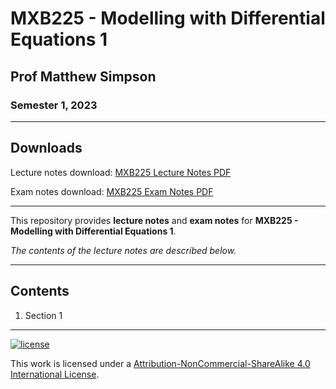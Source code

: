 # MXB225 - Modelling with Differential Equations 1

## Prof Matthew Simpson

### Semester 1, 2023

---

## Downloads

Lecture notes download: [MXB225 Lecture Notes PDF](https://www.github.com/Tarang74/MXB225/raw/main/MXB225%20Lecture%20Notes.pdf)

Exam notes download: [MXB225 Exam Notes PDF](https://www.github.com/Tarang74/MXB225/raw/main/MXB225%20Exam%20Notes.pdf)

---

This repository provides **lecture notes** and **exam notes** for **MXB225 - Modelling with Differential Equations 1**.

*The contents of the lecture notes are described below.*

---

## Contents

1. Section 1

---

[![license](https://forthebadge.com/images/badges/cc-nc-sa.svg)](http://creativecommons.org/licenses/by-nc-sa/4.0/)

This work is licensed under a [Attribution-NonCommercial-ShareAlike 4.0 International License](http://creativecommons.org/licenses/by-nc-sa/4.0/).
